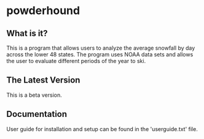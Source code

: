 # powderhound

  What is it?
  -----------

  This is a program that allows users to analyze the average snowfall by day across the
  lower 48 states. The program uses NOAA data sets and allows the user to evaluate different
  periods of the year to ski.

  The Latest Version
  ------------------

  This is a beta version.

  Documentation
  -------------

  User guide for installation and setup can be found in the 'userguide.txt' file.

